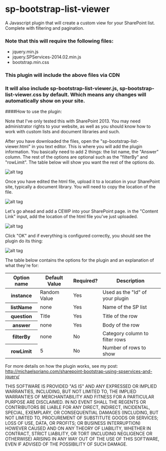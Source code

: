 # sp-bootstrap-list-viewer

A Javascript plugin that will create a custom view for your SharePoint list. Complete with filtering and pagination. 

### Note that this will require the following files:

* jquery.min.js
* jquery.SPServices-2014.02.min.js
* bootstrap.min.css

### This plugin will include the above files via CDN

### It will also include sp-bootstrap-list-viewer.js, sp-bootstrap-list-viewer.css by default. Which means any changes will automatically show on your site.


####How to use the plugin:

Note that I've only tested this with SharePoint 2013. You may need administrator rights to your website, as well as you should know how to work with custom lists and document libraries and such. 

After you have downloaded the files, open the "sp-bootstrap-list-viewer.html" in you text editor. This is where you will add the plugin information. You basically need to add 2 things: the list name, the "Answer" column. The rest of the options are optional such as the "filterBy" and "rowLimit". The table below will show you want the rest of the options do. 

![alt tag](http://michaelsoriano.com/wp-content/uploads/2015/07/sp-list3.jpg)

Once you have edited the html file, upload it to a location in your SharePoint site, typically a document library. You will need to copy the location of the file. 

![alt tag](http://michaelsoriano.com/wp-content/uploads/2015/07/sp-list2.jpg)

Let's go ahead and add a CEWP into your SharePoint page. in the "Content Link" input, add the location of the html file you've just uploaded. 

![alt tag](http://michaelsoriano.com/wp-content/uploads/2015/07/sp-list1.jpg)

Click "OK" and if everything is configured correctly, you should see the plugin do its thing:

![alt tag](http://i1.wp.com/michaelsoriano.com/wp-content/uploads/2015/07/sp-bootstrap-list-viewer.gif)

The table below contains the options for the plugin and an explanation of what they're for:

<table class="table table-bordered">
      <thead>
        <tr>
          <th>Option name</th>
          <th>Default Value</th>
          <th>Required?</th>
          <th>Description</th>
        </tr>
      </thead>
      <tbody>
        <tr>
          <th>instance</th>
          <td>Random Value</td>
          <td>Yes</td>
          <td>Used as the "Id" of your plugin</td>
        </tr>
        <tr>
          <th>listName</th>
          <td>none</td>
          <td>Yes</td>
          <td>Name of the SP list</td>
        </tr>
        <tr>
          <th>question</th>
          <td>Title</td>
          <td>Yes</td>
          <td>Title of the row</td>
        </tr>
        <tr>
          <th>answer</th>
          <td>none</td>
          <td>Yes</td>
          <td>Body of the row</td>
        </tr>
        <tr>
          <th>filterBy</th>
          <td>none</td>
          <td>No</td>
          <td>Category column to filter rows</td>
        </tr>
        <tr>
          <th>rowLimit</th>
          <td>5</td>
          <td>No</td>
          <td>Number of rows to show</td>
        </tr>
      </tbody>
 </table>




For more details on how the plugin works, see my post: 
http://michaelsoriano.com/sharepoint-bootstrap-using-spservices-and-jquery/

THIS SOFTWARE IS PROVIDED "AS IS" AND ANY EXPRESSED OR IMPLIED WARRANTIES, INCLUDING, BUT NOT LIMITED TO, THE IMPLIED WARRANTIES OF MERCHANTABILITY AND FITNESS FOR A PARTICULAR PURPOSE ARE DISCLAIMED. IN NO EVENT SHALL THE REGENTS OR CONTRIBUTORS BE LIABLE FOR ANY DIRECT, INDIRECT, INCIDENTAL, SPECIAL, EXEMPLARY, OR CONSEQUENTIAL DAMAGES (INCLUDING, BUT NOT LIMITED TO, PROCUREMENT OF SUBSTITUTE GOODS OR SERVICES; LOSS OF USE, DATA, OR PROFITS; OR BUSINESS INTERRUPTION)
HOWEVER CAUSED AND ON ANY THEORY OF LIABILITY, WHETHER IN CONTRACT, STRICT LIABILITY, OR TORT (INCLUDING NEGLIGENCE OR OTHERWISE) ARISING IN ANY WAY OUT OF THE USE OF THIS SOFTWARE, EVEN IF ADVISED OF THE POSSIBILITY OF SUCH DAMAGE.

